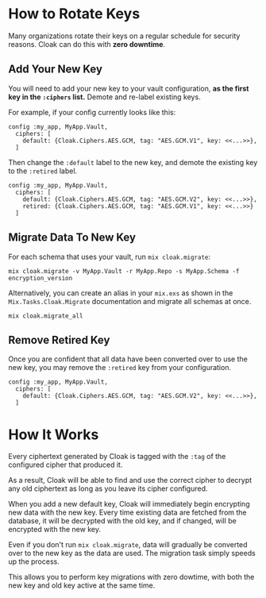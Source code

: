 # How to Rotate Keys

Many organizations rotate their keys on a regular schedule for security
reasons. Cloak can do this with **zero downtime**.

## Add Your New Key

You will need to add your new key to your vault configuration, **as the
first key in the `:ciphers` list.** Demote and re-label existing keys.

For example, if your config currently looks like this:

    config :my_app, MyApp.Vault,
      ciphers: [
        default: {Cloak.Ciphers.AES.GCM, tag: "AES.GCM.V1", key: <<...>>},
      ]

Then change the `:default` label to the new key, and demote the existing
key to the `:retired` label.

    config :my_app, MyApp.Vault,
      ciphers: [
        default: {Cloak.Ciphers.AES.GCM, tag: "AES.GCM.V2", key: <<...>>},
        retired: {Cloak.Ciphers.AES.GCM, tag: "AES.GCM.V1", key: <<...>>}
      ]

## Migrate Data To New Key

For each schema that uses your vault, run `mix cloak.migrate`:

    mix cloak.migrate -v MyApp.Vault -r MyApp.Repo -s MyApp.Schema -f encryption_version

Alternatively, you can create an alias in your `mix.exs` as shown in
the `Mix.Tasks.Cloak.Migrate` documentation and migrate all schemas at once.

    mix cloak.migrate_all

## Remove Retired Key

Once you are confident that all data have been converted over to use
the new key, you may remove the `:retired` key from your configuration.

    config :my_app, MyApp.Vault,
      ciphers: [
        default: {Cloak.Ciphers.AES.GCM, tag: "AES.GCM.V2", key: <<...>>},
      ]

# How It Works

Every ciphertext generated by Cloak is tagged with the `:tag` of the
configured cipher that produced it. 

As a result, Cloak will be able to find and use the correct cipher to decrypt
any old ciphertext as long as you leave its cipher configured.

When you add a new default key, Cloak will immediately begin encrypting
new data with the new key. Every time existing data are fetched from the
database, it will be decrypted with the old key, and if changed, will
be encrypted with the new key.

Even if you don't run `mix cloak.migrate`, data will gradually be converted
over to the new key as the data are used. The migration task simply speeds up
the process.

This allows you to perform key migrations with zero dowtime, with both
the new key and old key active at the same time.